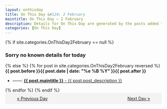 ```yaml
---
layout: onthisday
title: On This Day &#124; 2 February
maintitle: On This Day — 2 February
description: Details for On This Day are generated by the posts added to the website so the content is subject to changes/updates over time.
categories: [On This Day]
---
```


{% if site.categories.OnThisDay2February == null %}
<h3>Sorry no known details for today</h3>
{% else %}
{% for post in site.categories.OnThisDay2February reversed %}
<strong>{{ post.before }}{{ post.date | date: "%e %B %Y" }}{{ post.after }}</strong>
<ul>
<li> ——: <a class="{{ post.class }}" href="{{ post.url }}"><strong>{{ post.maintitle }}</strong> - {{ post.post_description }}</a></li>
</ul>
{% endfor %}
{% endif %}

<div style="background-color: #f3f3f3; padding: 10px; border-radius: 5px; text-align: center; display: flex; justify-content: space-evenly;">
<a href="/onthisday/02/02-01">« Previous Day</a>
<span style="visibility:hidden;">[ Visit Leap Year February 29 ]</span>
<a href="/onthisday/02/02-03">Next Day »</a>
</div>
